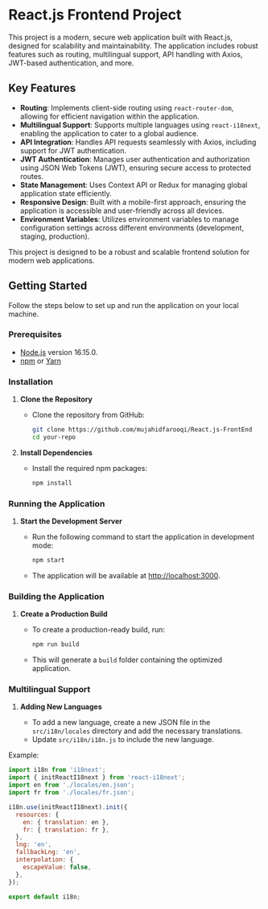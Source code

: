 # React.js Frontend Project

This project is a modern, secure web application built with React.js, designed for scalability and maintainability. The application includes robust features such as routing, multilingual support, API handling with Axios, JWT-based authentication, and more.

## Key Features

- **Routing**: Implements client-side routing using `react-router-dom`, allowing for efficient navigation within the application.
- **Multilingual Support**: Supports multiple languages using `react-i18next`, enabling the application to cater to a global audience.
- **API Integration**: Handles API requests seamlessly with Axios, including support for JWT authentication.
- **JWT Authentication**: Manages user authentication and authorization using JSON Web Tokens (JWT), ensuring secure access to protected routes.
- **State Management**: Uses Context API or Redux for managing global application state efficiently.
- **Responsive Design**: Built with a mobile-first approach, ensuring the application is accessible and user-friendly across all devices.
- **Environment Variables**: Utilizes environment variables to manage configuration settings across different environments (development, staging, production).

This project is designed to be a robust and scalable frontend solution for modern web applications.

## Getting Started

Follow the steps below to set up and run the application on your local machine.

### Prerequisites

- [Node.js](https://nodejs.org/) version 16.15.0.
- [npm](https://www.npmjs.com/) or [Yarn](https://yarnpkg.com/)

### Installation

1. **Clone the Repository**

   - Clone the repository from GitHub:
     ```bash
     git clone https://github.com/mujahidfarooqi/React.js-FrontEnd
     cd your-repo
     ```

2. **Install Dependencies**

   - Install the required npm packages:
     ```bash
     npm install
     ```

### Running the Application

1. **Start the Development Server**

   - Run the following command to start the application in development mode:
     ```bash
     npm start
     ```
   - The application will be available at [http://localhost:3000](http://localhost:3000).

### Building the Application

1. **Create a Production Build**

   - To create a production-ready build, run:
     ```bash
     npm run build
     ```
   - This will generate a `build` folder containing the optimized application.

### Multilingual Support

1. **Adding New Languages**

   - To add a new language, create a new JSON file in the `src/i18n/locales` directory and add the necessary translations.
   - Update `src/i18n/i18n.js` to include the new language.

Example:

```javascript
import i18n from 'i18next';
import { initReactI18next } from 'react-i18next';
import en from './locales/en.json';
import fr from './locales/fr.json';

i18n.use(initReactI18next).init({
  resources: {
    en: { translation: en },
    fr: { translation: fr },
  },
  lng: 'en',
  fallbackLng: 'en',
  interpolation: {
    escapeValue: false,
  },
});

export default i18n;
